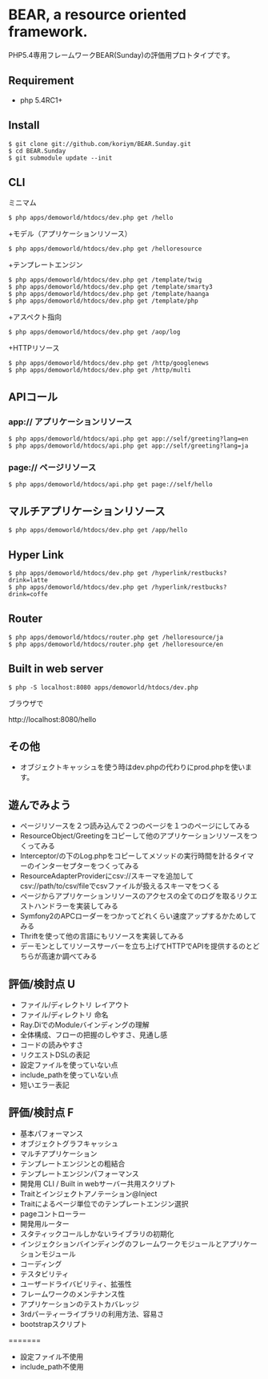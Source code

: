 
BEAR, a resource oriented framework.
=============================

PHP5.4専用フレームワークBEAR(Sunday)の評価用プロトタイプです。

## Requirement

 * php 5.4RC1+
 
## Install
    $ git clone git://github.com/koriym/BEAR.Sunday.git
    $ cd BEAR.Sunday
    $ git submodule update --init

## CLI

ミニマム

    $ php apps/demoworld/htdocs/dev.php get /hello

+モデル（アプリケーションリソース）

    $ php apps/demoworld/htdocs/dev.php get /helloresource

+テンプレートエンジン

    $ php apps/demoworld/htdocs/dev.php get /template/twig
    $ php apps/demoworld/htdocs/dev.php get /template/smarty3
    $ php apps/demoworld/htdocs/dev.php get /template/haanga
    $ php apps/demoworld/htdocs/dev.php get /template/php

+アスペクト指向

    $ php apps/demoworld/htdocs/dev.php get /aop/log

+HTTPリソース

    $ php apps/demoworld/htdocs/dev.php get /http/googlenews
    $ php apps/demoworld/htdocs/dev.php get /http/multi

## APIコール

### app:// アプリケーションリソース
    $ php apps/demoworld/htdocs/api.php get app://self/greeting?lang=en
    $ php apps/demoworld/htdocs/api.php get app://self/greeting?lang=ja
    
### page:// ページリソース
    $ php apps/demoworld/htdocs/api.php get page://self/hello

## マルチアプリケーションリソース

    $ php apps/demoworld/htdocs/dev.php get /app/hello

## Hyper Link

    $ php apps/demoworld/htdocs/dev.php get /hyperlink/restbucks?drink=latte
    $ php apps/demoworld/htdocs/dev.php get /hyperlink/restbucks?drink=coffe
    
## Router
	$ php apps/demoworld/htdocs/router.php get /helloresource/ja
	$ php apps/demoworld/htdocs/router.php get /helloresource/en


## Built in web server
    $ php -S localhost:8080 apps/demoworld/htdocs/dev.php 

ブラウザで

http://localhost:8080/hello

## その他

 * オブジェクトキャッシュを使う時はdev.phpの代わりにprod.phpを使います。

## 遊んでみよう

 * ページリソースを２つ読み込んで２つのページを１つのページにしてみる
 * ResourceObject/Greetingをコピーして他のアプリケーションリソースをつくってみる
 * Interceptor/の下のLog.phpをコピーしてメソッドの実行時間を計るタイマーのインターセプターをつくってみる
 * ResourceAdapterProviderにcsv://スキーマを追加してcsv://path/to/csv/fileでcsvファイルが扱えるスキーマをつくる
 * ページからアプリケーションリソースのアクセスの全てのログを取るリクエストハンドラーを実装してみる
 * Symfony2のAPCローダーをつかってどれくらい速度アップするかためしてみる
 * Thriftを使って他の言語にもリソースを実装してみる
 * デーモンとしてリソースサーバーを立ち上げてHTTPでAPIを提供するのとどちらが高速か調べてみる
 
## 評価/検討点 U

 * ファイル/ディレクトリ レイアウト
 * ファイル/ディレクトリ 命名
 * Ray.DiでのModuleバインディングの理解
 * 全体構成、フローの把握のしやすさ、見通し感
 * コードの読みやすさ
 * リクエストDSLの表記
 * 設定ファイルを使っていない点
 * include_pathを使っていない点
 * 短いエラー表記
 
## 評価/検討点 F
 
 * 基本パフォーマンス
 * オブジェクトグラフキャッシュ
 * マルチアプリケーション
 * テンプレートエンジンとの粗結合
 * テンプレートエンジンパフォーマンス
 * 開発用 CLI / Built in webサーバー共用スクリプト
 * Traitとインジェクトアノテーション@Inject
 * Traitによるページ単位でのテンプレートエンジン選択
 * pageコントローラー
 * 開発用ルーター
 * スタティックコールしかないライブラリの初期化
 * インジェクションバインディングのフレームワークモジュールとアプリケーションモジュール
 * コーディング 
 * テスタビリティ
 * ユーザードライバビリティ、拡張性
 * フレームワークのメンテナンス性
 * アプリケーションのテストカバレッジ
 * 3rdパーティーライブラリの利用方法、容易さ
 * bootstrapスクリプト
 
=======
 * 設定ファイル不使用
 * include_path不使用
